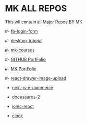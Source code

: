 # MK ALL REPOS
 This wll contain all Major Repos BY MK

#- [fb-login-form](https://github.com/mk-knight23/fb-login-form)

#- [desktop-tutorial](https://github.com/mk-knight23/desktop-tutorial)

#- [mk-courses](https://github.com/mk-knight23/mk-courses)

#- [GITHUB PortFolio](https://github.com/mk-knight23/mk-knight23)

#- [MK PortFolio](https://github.com/mk-knight23/mk-portfolio)

#- [react-drawer-image-upload](https://github.com/mk-knight23/react-drawer-image-upload)

- [next-js-e-commerce](https://github.com/mk-knight23/next-js-e-commerce)

- [docusaurus-2](https://github.com/mk-knight23/docusaurus-2)

- [ionic-react](https://github.com/mk-knight23/ionic-react)

- [clock](https://github.com/mk-knight23/clock)

